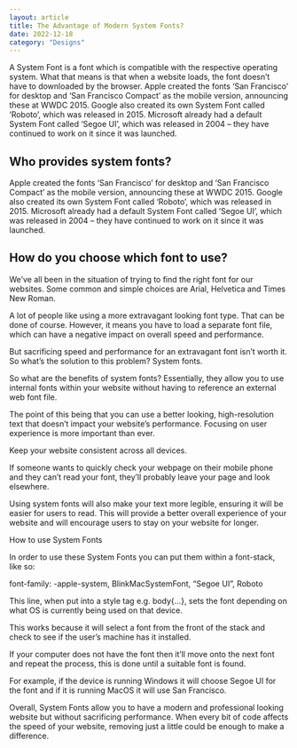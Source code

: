 ```yaml
---
layout: article
title: The Advantage of Modern System Fonts?
date: 2022-12-18
category: "Designs"
---
```


A System Font is a font which is compatible with the respective operating system. What that means is that when a website loads, the font doesn’t have to downloaded by the browser. Apple created the fonts ‘San Francisco’ for desktop and ‘San Francisco Compact’ as the mobile version, announcing these at WWDC 2015. Google also created its own System Font called ‘Roboto’, which was released in 2015. Microsoft already had a default System Font called ‘Segoe UI’, which was released in 2004 – they have continued to work on it since it was launched.

<!-- excerpt -->

## Who provides system fonts?

Apple created the fonts ‘San Francisco’ for desktop and ‘San Francisco Compact’ as the mobile version, announcing these at WWDC 2015. Google also created its own System Font called ‘Roboto’, which was released in 2015. Microsoft already had a default System Font called ‘Segoe UI’, which was released in 2004 – they have continued to work on it since it was launched.

## How do you choose which font to use?

We’ve all been in the situation of trying to find the right font for our websites. Some common and simple choices are Arial, Helvetica and Times New Roman.

A lot of people like using a more extravagant looking font type. That can be done of course. However, it means you have to load a separate font file, which can have a negative impact on overall speed and performance.

But sacrificing speed and performance for an extravagant font isn’t worth it. So what’s the solution to this problem? System fonts.

So what are the benefits of system fonts?
Essentially, they allow you to use internal fonts within your website without having to reference an external web font file.

The point of this being that you can use a better looking, high-resolution text that doesn’t impact your website’s performance.
Focusing on user experience is more important than ever.

Keep your website consistent across all devices.

If someone wants to quickly check your webpage on their mobile phone and they can’t read your font, they’ll probably leave your page and look elsewhere.

Using system fonts will also make your text more legible, ensuring it will be easier for users to read. This will provide a better overall experience of your website and will encourage users to stay on your website for longer.

How to use System Fonts

In order to use these System Fonts you can put them within a font-stack, like so:

font-family: -apple-system, BlinkMacSystemFont, “Segoe UI”, Roboto

This line, when put into a style tag e.g. body{…}, sets the font depending on what OS is currently being used on that device.

This works because it will select a font from the front of the stack and check to see if the user’s machine has it installed.

If your computer does not have the font then it’ll move onto the next font and repeat the process, this is done until a suitable font is found.

For example, if the device is running Windows it will choose Segoe UI for the font and if it is running MacOS it will use San Francisco.

Overall, System Fonts allow you to have a modern and professional looking website but without sacrificing performance. When every bit of code affects the speed of your website, removing just a little could be enough to make a difference.